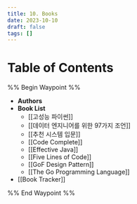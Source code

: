 ```yaml
---
title: 10. Books
date: 2023-10-10
draft: false
tags: []
---
```



# Table of Contents
%% Begin Waypoint %%
- **Authors**
- **Book List**
	- [[고성능 파이썬]]
	- [[데이터 엔지니어를 위한 97가지 조언]]
	- [[추천 시스템 입문]]
	- [[Code Complete]]
	- [[Effective Java]]
	- [[Five Lines of Code]]
	- [[GoF Design Pattern]]
	- [[The Go Programming Language]]
- [[Book Tracker]]

%% End Waypoint %%

